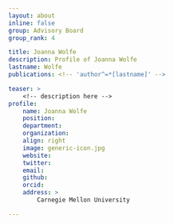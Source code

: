 ```yaml
---
layout: about
inline: false
group: Advisory Board
group_rank: 4

title: Joanna Wolfe
description: Profile of Joanna Wolfe
lastname: Wolfe
publications: <!-- 'author^=*[lastname]' -->

teaser: >
    <!-- description here -->
profile:
    name: Joanna Wolfe
    position: 
    department: 
    organization: 
    align: right
    image: generic-icon.jpg
    website: 
    twitter: 
    email: 
    github: 
    orcid: 
    address: >
        Carnegie Mellon University

---
```


<!-- longer bio here -->
